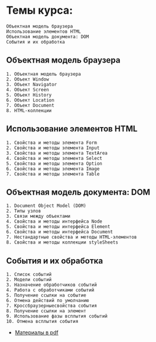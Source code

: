 # Темы курса:
```
Объектная модель браузера
Использование элементов HTML
Объектная модель документа: DOM
События и их обработка

```


## Объектная модель браузера
```
1. Объектная модель браузера
2. Объект Window
3. Объект Navigator
4. Объект Screen
5. Объект History
6. Объект Location
7. Объект Document
8. HTML-коллекции

```

## Использование элементов HTML
```
1. Свойства и методы элемента Form
2. Свойства и методы элемента Input
3. Свойства и методы элемента TextArea
4. Свойства и методы элемента Select
5. Свойства и методы элемента Option
6. Свойства и методы элемента Image
7. Свойства и методы элемента Table
```

## Объектная модель документа: DOM
```
1. Document Object Model (DOM)
2. Типы узлов
3. Связи между объектами
4. Свойства и методы интерфейса Node
5. Свойства и методы интерфейса Element
6. Свойства и методы интерфейса Document
7. Нестандартные свойства и методы HTML-элементов
8. Свойства и методы коллекции styleSheets
```

## События и их обработка
```
1. Список событий
2. Модели событий
3. Назначение обработчиков событий
4. Работа с обработчиками событий
5. Получение ссылки на событие
6. Отмена действий по умолчанию
7. Кроссбраузерныесвойства события
8. Получение ссылки на элемент
9. Использование фазы всплытия событий
10. Отмена всплытия события 
```


* [Материалы в pdf](https://github.com/tsvetkovpro/js/tree/master/cources/specialist/%D1%83%D1%80%D0%BE%D0%B2%D0%B5%D0%BD%D1%8C-2/pdf)